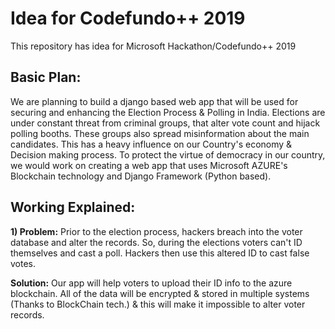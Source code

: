 # Idea for Codefundo++ 2019
This repository has idea for Microsoft Hackathon/Codefundo++ 2019 

## Basic Plan:
We are planning to build a django based web app that will be used for securing and enhancing the Election Process & Polling in India. Elections are under constant threat from criminal groups, that alter vote count and hijack polling booths. These groups also spread misinformation about the main candidates. This has a heavy influence on our Country's economy & Decision making process. To protect the virtue of democracy in our country, we would work on creating a web app that uses Microsoft AZURE's Blockchain technology and Django Framework (Python based).

## Working Explained:
**1) Problem:** Prior to the election process, hackers breach into the voter database and alter the records. So, during the     elections voters can't ID themselves and cast a poll. Hackers then use this altered ID to cast false votes.

   **Solution:** Our app will help voters to upload their ID info to the azure blockchain. All of the data will be encrypted & stored in multiple systems (Thanks to BlockChain tech.) & this will make it impossible to alter voter records.


